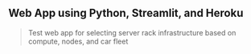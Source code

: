 ## Web App using Python, Streamlit, and Heroku
> Test web app for selecting server rack infrastructure based on compute, nodes, and car fleet
